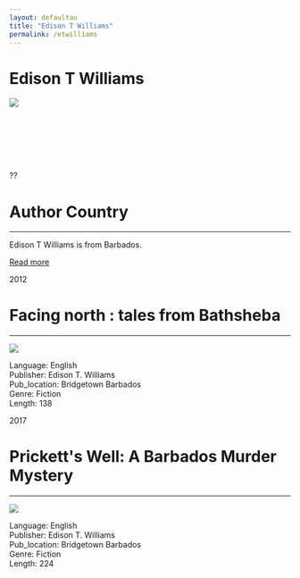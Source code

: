 ```yaml
---
layout: defaultau
title: "Edison T Williams"
permalink: /etwilliams
---
```

<!-- partial:index.partial.html -->
<div class="content">
    <h1>Edison T Williams</h1>
    <div class="quote">
        <div><img src="https://scontent.fanu2-1.fna.fbcdn.net/v/t1.6435-9/54279452_10161848225275085_35129448047050752_n.jpg?_nc_cat=106&ccb=1-7&_nc_sid=973b4a&_nc_ohc=GJwt-x1s0IwAX_VENVU&_nc_ht=scontent.fanu2-1.fna&oh=00_AT9LxQ02-RsfBHX-QnyEXyx8Ki3NKznF6a1edmlJtszjkw&oe=6305FFA5"></div>
    </div>
    <div class="timeline">
        <div style="padding-bottom:100px;"></div>
        <div class="block">
            <div class="date right"><p class="right"> ?? </p></div>
            <div class="dot"></div>
            <div class="left first">
                <h1>Author Country</h1><hr>
            <p> Edison T Williams is from Barbados.</p>
                <a href="#">Read more</a>
            </div>
        </div>
        <div class="block">
            <div class="date right"><p class="right">2012</p></div>
            <div class="dot"></div>
            <div class="right">
                <h1>Facing north : tales from Bathsheba</h1><hr>
                <p><img src="https://images-na.ssl-images-amazon.com/images/I/51z2kcw7JEL._SX331_BO1,204,203,200_.jpg"></p>
                <p>
                Language: English <br/>
                Publisher: Edison T. Williams<br/>
                Pub_location: Bridgetown Barbados <br/>
                Genre: Fiction <br/>
                Length: 138 <br/>
                </p>
            </div>
        </div>
        <div class="block">
            <div class="date right"><p class="left">2017</p></div>
            <div class="dot"></div>
            <div class="right">
                <h1>Prickett's Well: A Barbados Murder Mystery </h1><hr>
                <p><img src="https://m.media-amazon.com/images/I/51Dbf6l9NGL.jpg"></p>
                <p>
                Language: English <br/>
                Publisher: Edison T. Williams <br/>
                Pub_location: Bridgetown Barbados <br/>
                Genre: Fiction <br/>
                Length: 224 <br/>
                </p>
            </div>
        </div>
        </div>
        <!-- partial -->
          <script src='https://cdnjs.cloudflare.com/ajax/libs/jquery/3.1.1/jquery.min.js'></script><script  src="assets/js/authorscript.js"></script>

